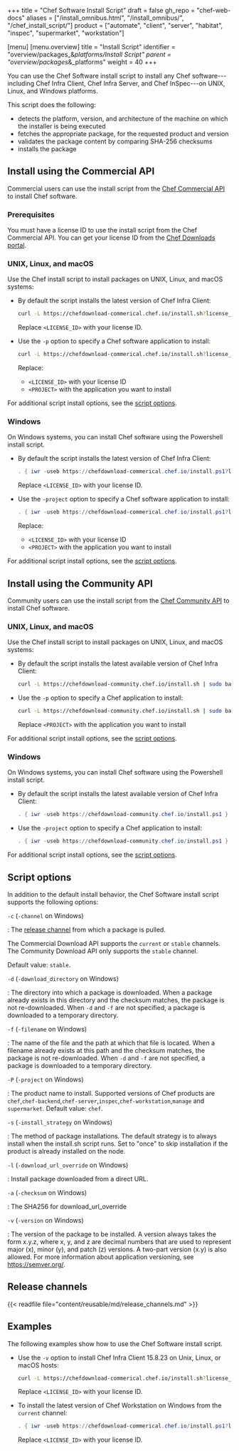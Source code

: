 +++
title = "Chef Software Install Script"
draft = false
gh_repo = "chef-web-docs"
aliases = ["/install_omnibus.html", "/install_omnibus/", "/chef_install_script/"]
product = ["automate", "client", "server", "habitat", "inspec", "supermarket", "workstation"]

[menu]
  [menu.overview]
    title = "Install Script"
    identifier = "overview/packages_&_platforms/Install Script"
    parent = "overview/packages_&_platforms"
    weight = 40
+++

You can use the Chef Software install script to install
any Chef software---including Chef Infra Client, Chef Infra Server, and Chef InSpec---on UNIX, Linux, and Windows platforms.

This script does the following:

- detects the platform, version, and architecture of the machine on which the installer is being executed
- fetches the appropriate package, for the requested product and version
- validates the package content by comparing SHA-256 checksums
- installs the package

## Install using the Commercial API

Commercial users can use the install script from the [Chef Commercial API](/download/commercial/) to install Chef software.

### Prerequisites

You must have a license ID to use the install script from the Chef Commercial API. You can get your license ID from the [Chef Downloads portal](https://chef.io/downloads).

### UNIX, Linux, and macOS

Use the Chef install script to install packages on UNIX, Linux, and macOS systems:

- By default the script installs the latest version of Chef Infra Client:

  ```bash
  curl -L https://chefdownload-commerical.chef.io/install.sh?license_id=<LICENSE_ID> | sudo bash
  ```

  Replace `<LICENSE_ID>` with your license ID.

- Use the `-p` option to specify a Chef software application to install:

  ```bash
  curl -L https://chefdownload-commerical.chef.io/install.sh?license_id=<LICENSE_ID> | sudo bash -p <PROJECT>
  ```

  Replace:

  - `<LICENSE_ID>` with your license ID
  - `<PROJECT>` with the application you want to install

For additional script install options, see the [script options](#script-options).

### Windows

On Windows systems, you can install Chef software using the Powershell install script.

- By default the script installs the latest version of Chef Infra Client:

  ```powershell
  . { iwr -useb https://chefdownload-commerical.chef.io/install.ps1?license_id=<LICENSE_ID> } | iex; install
  ```

  Replace `<LICENSE_ID>` with your license ID.

- Use the `-project` option to specify a Chef software application to install:

  ```powershell
  . { iwr -useb https://chefdownload-commerical.chef.io/install.ps1?license_id=<LICENSE_ID> } | iex; install -project <PROJECT>
  ```

  Replace:

  - `<LICENSE_ID>` with your license ID
  - `<PROJECT>` with the application you want to install

For additional script install options, see the [script options](#script-options).

## Install using the Community API

Community users can use the install script from the [Chef Community API](/download/community/) to install Chef software.

### UNIX, Linux, and macOS

Use the Chef install script to install packages on UNIX, Linux, and macOS systems:

- By default the script installs the latest available version of Chef Infra Client:

  ```bash
  curl -L https://chefdownload-community.chef.io/install.sh | sudo bash
  ```

- Use the `-p` option to specify a Chef application to install:

  ```bash
  curl -L https://chefdownload-community.chef.io/install.sh | sudo bash -p <PROJECT>
  ```

  Replace `<PROJECT>` with the application you want to install

For additional script install options, see the [script options](#script-options).

### Windows

On Windows systems, you can install Chef software using the Powershell install script.

- By default the script installs the latest available version of Chef Infra Client:

  ```powershell
  . { iwr -useb https://chefdownload-community.chef.io/install.ps1 } | iex; install
  ```

- Use the `-project` option to specify a Chef application to install:

  ```powershell
  . { iwr -useb https://chefdownload-community.chef.io/install.ps1 } | iex; install -project <PROJECT>
  ```

For additional script install options, see the [script options](#script-options).

## Script options

In addition to the default install behavior, the Chef Software install script supports the following options:

`-c` (`-channel` on Windows)

: The [release channel](#release-channels) from which a package is pulled.

  The Commercial Download API supports the `current` or `stable` channels.
  The Community Download API only supports the `stable` channel.

  Default value: `stable`.

`-d` (`-download_directory` on Windows)

: The directory into which a package is downloaded. When a package
  already exists in this directory and the checksum matches, the
  package is not re-downloaded. When `-d` and `-f` are not specified,
  a package is downloaded to a temporary directory.

`-f` (`-filename` on Windows)

: The name of the file and the path at which that file is located.
  When a filename already exists at this path and the checksum
  matches, the package is not re-downloaded. When `-d` and `-f` are
  not specified, a package is downloaded to a temporary directory.

`-P` (`-project` on Windows)

: The product name to install. Supported versions of Chef products are
  `chef`,`chef-backend`,`chef-server`,`inspec`,`chef-workstation`,`manage` and
  `supermarket`. Default value: `chef`.

`-s` (`-install_strategy` on Windows)

: The method of package installations. The default strategy is to
  always install when the install.sh script runs. Set to "once" to
  skip installation if the product is already installed on the node.

`-l` (`-download_url_override` on Windows)

: Install package downloaded from a direct URL.

`-a` (`-checksum` on Windows)

:   The SHA256 for download_url_override

`-v` (`-version` on Windows)

:   The version of the package to be installed. A version always takes
    the form x.y.z, where x, y, and z are decimal numbers that are used
    to represent major (x), minor (y), and patch (z) versions. A
    two-part version (x.y) is also allowed. For more information about
    application versioning, see <https://semver.org/>.

## Release channels

{{< readfile file="content/reusable/md/release_channels.md" >}}

## Examples

The following examples show how to use the Chef Software install script.

- Use the `-v` option to install Chef Infra Client 15.8.23 on Unix, Linux, or macOS hosts:

  ```bash
  curl -L https://chefdownload-commerical.chef.io/install.sh?license_id=<LICENSE_ID> | sudo bash -s -- -v 15.8.23
  ```

  Replace `<LICENSE_ID>` with your license ID.

- To install the latest version of Chef Workstation on Windows from the `current` channel:

  ```powershell
  . { iwr -useb https://chefdownload-commerical.chef.io/install.ps1?license_id=<LICENSE_ID> } | iex; install -channel current -project chef-workstation
  ```

  Replace `<LICENSE_ID>` with your license ID.
